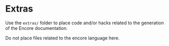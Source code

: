 # Extras

Use the `extras/` folder to place code and/or hacks related to the generation of
the Encore documentation.

Do not place files related to the encore language here.
